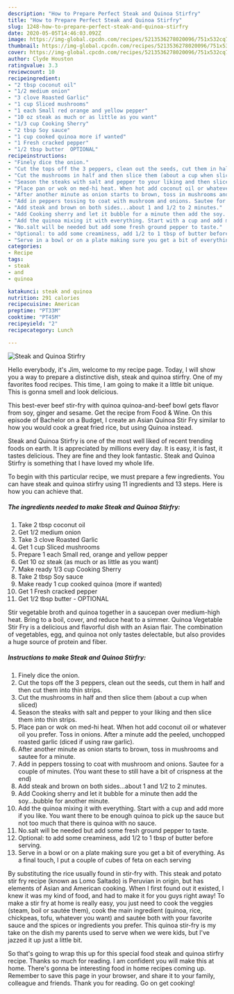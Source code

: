 ```yaml
---
description: "How to Prepare Perfect Steak and Quinoa Stirfry"
title: "How to Prepare Perfect Steak and Quinoa Stirfry"
slug: 1248-how-to-prepare-perfect-steak-and-quinoa-stirfry
date: 2020-05-05T14:46:03.092Z
image: https://img-global.cpcdn.com/recipes/5213536278020096/751x532cq70/steak-and-quinoa-stirfry-recipe-main-photo.jpg
thumbnail: https://img-global.cpcdn.com/recipes/5213536278020096/751x532cq70/steak-and-quinoa-stirfry-recipe-main-photo.jpg
cover: https://img-global.cpcdn.com/recipes/5213536278020096/751x532cq70/steak-and-quinoa-stirfry-recipe-main-photo.jpg
author: Clyde Houston
ratingvalue: 3.3
reviewcount: 10
recipeingredient:
- "2 tbsp coconut oil"
- "1/2 medium onion"
- "3 clove Roasted Garlic"
- "1 cup Sliced mushrooms"
- "1 each Small red orange and yellow pepper"
- "10 oz steak as much or as little as you want"
- "1/3 cup Cooking Sherry"
- "2 tbsp Soy sauce"
- "1 cup cooked quinoa more if wanted"
- "1 Fresh cracked pepper"
- "1/2 tbsp butter  OPTIONAL"
recipeinstructions:
- "Finely dice the onion."
- "Cut the tops off the 3 peppers, clean out the seeds, cut them in half and then cut them into thin strips."
- "Cut the mushrooms in half and then slice them (about a cup when sliced)"
- "Season the steaks with salt and pepper to your liking and then slice them into thin strips."
- "Place pan or wok on med-hi heat. When hot add coconut oil or whatever oil you prefer. Toss in onions. After a minute add the peeled, unchopped roasted garlic (diced if using raw garlic)."
- "After another minute as onion starts to brown, toss in mushrooms and sautee for a minute."
- "Add in peppers tossing to coat with mushroom and onions. Sautee for a couple of minutes. (You want these to still have a bit of crispness at the end)"
- "Add steak and brown on both sides...about 1 and 1/2 to 2 minutes."
- "Add Cooking sherry and let it bubble for a minute then add the soy...bubble for another minute."
- "Add the quinoa mixing it with everything. Start with a cup and add more if you like. You want there to be enough quinoa to pick up the sauce but not too much that there is quinoa with no sauce."
- "No.salt will be needed but add some fresh ground pepper to taste."
- "Optional: to add some creaminess, add 1/2 to 1 tbsp of butter before serving."
- "Serve in a bowl or on a plate making sure you get a bit of everything. As a final touch, I put a couple of cubes of feta on each serving"
categories:
- Recipe
tags:
- steak
- and
- quinoa

katakunci: steak and quinoa 
nutrition: 291 calories
recipecuisine: American
preptime: "PT33M"
cooktime: "PT45M"
recipeyield: "2"
recipecategory: Lunch

---
```



![Steak and Quinoa Stirfry](https://img-global.cpcdn.com/recipes/5213536278020096/751x532cq70/steak-and-quinoa-stirfry-recipe-main-photo.jpg)

Hello everybody, it's Jim, welcome to my recipe page. Today, I will show you a way to prepare a distinctive dish, steak and quinoa stirfry. One of my favorites food recipes. This time, I am going to make it a little bit unique. This is gonna smell and look delicious.

This best-ever beef stir-fry with quinoa quinoa-and-beef bowl gets flavor from soy, ginger and sesame. Get the recipe from Food &amp; Wine. On this episode of Bachelor on a Budget, I create an Asian Quinoa Stir Fry similar to how you would cook a great fried rice, but using Quinoa instead.

Steak and Quinoa Stirfry is one of the most well liked of recent trending foods on earth. It is appreciated by millions every day. It is easy, it is fast, it tastes delicious. They are fine and they look fantastic. Steak and Quinoa Stirfry is something that I have loved my whole life.


To begin with this particular recipe, we must prepare a few ingredients. You can have steak and quinoa stirfry using 11 ingredients and 13 steps. Here is how you can achieve that.

<!--inarticleads1-->

##### The ingredients needed to make Steak and Quinoa Stirfry:

1. Take 2 tbsp coconut oil
1. Get 1/2 medium onion
1. Take 3 clove Roasted Garlic
1. Get 1 cup Sliced mushrooms
1. Prepare 1 each Small red, orange and yellow pepper
1. Get 10 oz steak (as much or as little as you want)
1. Make ready 1/3 cup Cooking Sherry
1. Take 2 tbsp Soy sauce
1. Make ready 1 cup cooked quinoa (more if wanted)
1. Get 1 Fresh cracked pepper
1. Get 1/2 tbsp butter - OPTIONAL


Stir vegetable broth and quinoa together in a saucepan over medium-high heat. Bring to a boil, cover, and reduce heat to a simmer. Quinoa Vegetable Stir Fry is a delicious and flavorful dish with an Asian flair. The combination of vegetables, egg, and quinoa not only tastes delectable, but also provides a huge source of protein and fiber. 

<!--inarticleads2-->

##### Instructions to make Steak and Quinoa Stirfry:

1. Finely dice the onion.
1. Cut the tops off the 3 peppers, clean out the seeds, cut them in half and then cut them into thin strips.
1. Cut the mushrooms in half and then slice them (about a cup when sliced)
1. Season the steaks with salt and pepper to your liking and then slice them into thin strips.
1. Place pan or wok on med-hi heat. When hot add coconut oil or whatever oil you prefer. Toss in onions. After a minute add the peeled, unchopped roasted garlic (diced if using raw garlic).
1. After another minute as onion starts to brown, toss in mushrooms and sautee for a minute.
1. Add in peppers tossing to coat with mushroom and onions. Sautee for a couple of minutes. (You want these to still have a bit of crispness at the end)
1. Add steak and brown on both sides...about 1 and 1/2 to 2 minutes.
1. Add Cooking sherry and let it bubble for a minute then add the soy...bubble for another minute.
1. Add the quinoa mixing it with everything. Start with a cup and add more if you like. You want there to be enough quinoa to pick up the sauce but not too much that there is quinoa with no sauce.
1. No.salt will be needed but add some fresh ground pepper to taste.
1. Optional: to add some creaminess, add 1/2 to 1 tbsp of butter before serving.
1. Serve in a bowl or on a plate making sure you get a bit of everything. As a final touch, I put a couple of cubes of feta on each serving


By substituting the rice usually found in stir-fry with. This steak and potato stir fry recipe (known as Lomo Saltado) is Peruvian in origin, but has elements of Asian and American cooking. When I first found out it existed, I knew it was my kind of food, and had to make it for you guys right away! To make a stir fry at home is really easy, you just need to cook the veggies (steam, boil or sautée them), cook the main ingredient (quinoa, rice, chickpeas, tofu, whatever you want) and sautée both with your favorite sauce and the spices or ingredients you prefer. This quinoa stir-fry is my take on the dish my parents used to serve when we were kids, but I&#39;ve jazzed it up just a little bit. 

So that's going to wrap this up for this special food steak and quinoa stirfry recipe. Thanks so much for reading. I am confident you will make this at home. There's gonna be interesting food in home recipes coming up. Remember to save this page in your browser, and share it to your family, colleague and friends. Thank you for reading. Go on get cooking!

